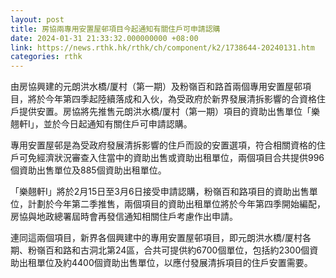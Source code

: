 ```yaml
---
layout: post
title: 房協兩專用安置屋邨項目今起通知有關住戶可申請認購
date: 2024-01-31 21:33:32.000000000 +08:00
link: https://news.rthk.hk/rthk/ch/component/k2/1738644-20240131.htm
categories: rthk
---
```


由房協興建的元朗洪水橋/厦村（第一期）及粉嶺百和路首兩個專用安置屋邨項目，將於今年第四季起陸續落成和入伙，為受政府於新界發展清拆影響的合資格住戶提供安置。房協將先推售元朗洪水橋/厦村（第一期）項目的資助出售單位「樂翹軒I」，並於今日起通知有關住戶可申請認購。

專用安置屋邨是為受政府發展清拆影響的住戶而設的安置選項，符合相關資格的住戶可免經濟狀況審查入住當中的資助出售或資助出租單位，兩個項目合共提供996個資助出售單位及885個資助出租單位。

「樂翹軒I」將於2月15日至3月6日接受申請認購，粉嶺百和路項目的資助出售單位，計劃於今年第二季推售，兩個項目的資助出租單位將於今年第四季開始編配，房協與地政總署屆時會再發信通知相關住戶考慮作出申請。

連同這兩個項目，新界各個興建中的專用安置屋邨項目，即元朗洪水橋/厦村各期、粉嶺百和路和古洞北第24區，合共可提供約6700個單位，包括約2300個資助出租單位及約4400個資助出售單位，以應付發展清拆項目的住戶安置需要。
